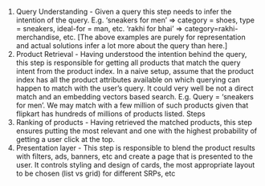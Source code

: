 1. Query Understanding - Given a query this step needs to infer the 
intention of the query.
 E.g. ‘sneakers for men’ => category = shoes, type = sneakers, 
ideal-for = man, etc.
 ‘rakhi for bhai’ => category=rakhi-merchandise, etc.
 [The above examples are purely for representation and actual solutions infer a lot 
more about the query than here.]
 2. Product Retrieval - Having understood the intention behind the 
query, this step is responsible for getting all products that match 
the query intent from the product index. 
In a naive setup, assume that the product index has all the 
product attributes available on which querying can happen to 
match with the user’s query. It could very well be not a direct 
match and an embedding vectors based search.
 E.g. Query = ‘sneakers for men’. We may match with a few million 
of such products given that flipkart has hundreds of millions of 
products listed.
Steps
 3. Ranking of products - Having retrieved the matched products, this 
step ensures putting the most relevant and one with the highest 
probability of getting a user click at the top.
 4. Presentation layer - This step is responsible to blend the product 
results with filters, ads, banners, etc and create a page that is 
presented to the user. It controls styling and design of cards, the 
most appropriate layout to be chosen (list vs grid) for different 
SRPs, etc